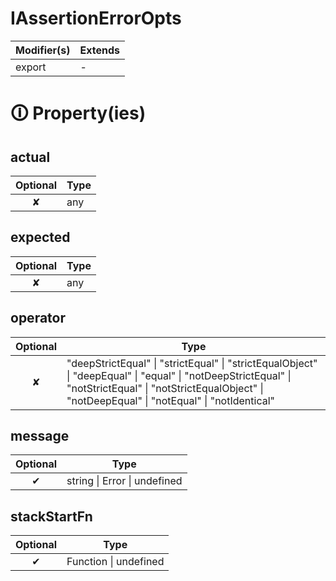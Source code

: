# IAssertionErrorOpts

| Modifier(s)                            | Extends                                    |
|----------------------------------------|--------------------------------------------|
| export | - |

# &#128712; Property(ies)

## actual

| Optional                           | Type                         |
|:----------------------------------:|------------------------------|
| ✘ | any |

## expected

| Optional                           | Type                         |
|:----------------------------------:|------------------------------|
| ✘ | any |

## operator

| Optional                           | Type                         |
|:----------------------------------:|------------------------------|
| ✘ | "deepStrictEqual" &#124; "strictEqual" &#124; "strictEqualObject" &#124; "deepEqual" &#124; "equal" &#124; "notDeepStrictEqual" &#124; "notStrictEqual" &#124; "notStrictEqualObject" &#124; "notDeepEqual" &#124; "notEqual" &#124; "notIdentical" |

## message

| Optional                           | Type                         |
|:----------------------------------:|------------------------------|
| ✔ | string &#124; Error &#124; undefined |

## stackStartFn

| Optional                           | Type                         |
|:----------------------------------:|------------------------------|
| ✔ | Function &#124; undefined |